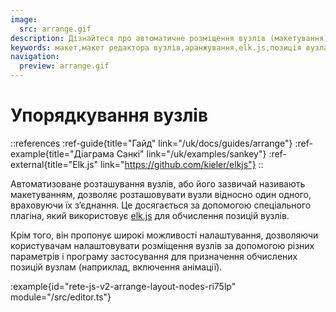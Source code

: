 ```yaml
---
image:
  src: arrange.gif
description: Дізнайтеся про автоматичне розміщення вузлів (макетування), яке дозволяє розташовувати вузли відносно один одного, враховуючи їх з’єднання. Це досягається за допомогою спеціального плагіна, який використовує elk.js для обчислення позицій вузлів
keywords: макет,макет редактора вузлів,аранжування,elk.js,позиція вузла
navigation:
  preview: arrange.gif
---
```


# Упорядкування вузлів
::references
:ref-guide{title="Гайд" link="/uk/docs/guides/arrange"}
:ref-example{title="Діаграма Санкі" link="/uk/examples/sankey"}
:ref-external{title="Elk.js" link="https://github.com/kieler/elkjs"}
::

Автоматизоване розташування вузлів, або його зазвичай називають макетуванням, дозволяє розташовувати вузли відносно один одного, враховуючи їх з’єднання. Це досягається за допомогою спеціального плагіна, який використовує [elk.js](https://github.com/kieler/elkjs) для обчислення позицій вузлів.

Крім того, він пропонує широкі можливості налаштування, дозволяючи користувачам налаштовувати розміщення вузлів за допомогою різних параметрів і програму застосування для призначення обчислених позицій вузлам (наприклад, включення анімації).

:example{id="rete-js-v2-arrange-layout-nodes-ri75lp" module="/src/editor.ts"}
